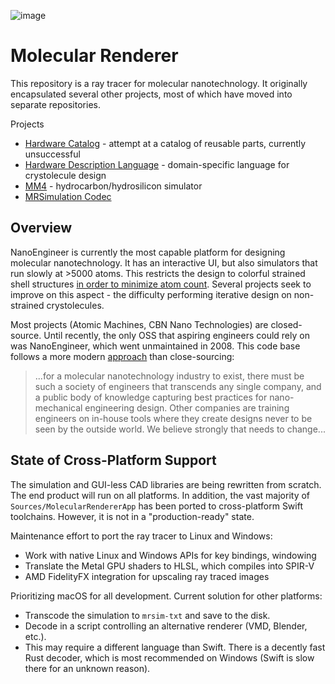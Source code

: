
![image](https://github.com/philipturner/molecular-renderer/assets/71743241/d5585c84-7e4e-4507-841a-452fb68615d3)

# Molecular Renderer

This repository is a ray tracer for molecular nanotechnology. It originally encapsulated several other projects, most of which have moved into separate repositories.

Projects
- [Hardware Catalog](./Sources/HardwareCatalog/README.md) - attempt at a catalog of reusable parts, currently unsuccessful
- [Hardware Description Language](https://github.com/philipturner/hardware-description-language) - domain-specific language for crystolecule design
- [MM4](https://github.com/philipturner/MM4) - hydrocarbon/hydrosilicon simulator
- [MRSimulation Codec](./Documentation/MRSimulation.md)

## Overview

NanoEngineer is currently the most capable platform for designing molecular nanotechnology. It has an interactive UI, but also simulators that run slowly at >5000 atoms. This restricts the design to colorful strained shell structures [in order to minimize atom count](http://www.imm.org/research/parts/controller/). Several projects seek to improve on this aspect - the difficulty performing iterative design on non-strained crystolecules.

Most projects (Atomic Machines, CBN Nano Technologies) are closed-source. Until recently, the only OSS that aspiring engineers could rely on was NanoEngineer, which went unmaintained in 2008. This code base follows a more modern [approach](https://github.com/atomCAD/atomCAD/wiki) than close-sourcing:

> ...for a molecular nanotechnology industry to exist, there must be such a society of engineers that transcends any single company, and a public body of knowledge capturing best practices for nano-mechanical engineering design. Other companies are training engineers on in-house tools where they create designs never to be seen by the outside world. We believe strongly that needs to change...

## State of Cross-Platform Support

The simulation and GUI-less CAD libraries are being rewritten from scratch. The end product will run on all platforms. In addition, the vast majority of `Sources/MolecularRendererApp` has been ported to cross-platform Swift toolchains. However, it is not in a "production-ready" state. 

Maintenance effort to port the ray tracer to Linux and Windows:
- Work with native Linux and Windows APIs for key bindings, windowing
- Translate the Metal GPU shaders to HLSL, which compiles into SPIR-V
- AMD FidelityFX integration for upscaling ray traced images

Prioritizing macOS for all development. Current solution for other platforms: 
- Transcode the simulation to `mrsim-txt` and save to the disk.
- Decode in a script controlling an alternative renderer (VMD, Blender, etc.).
- This may require a different language than Swift. There is a decently fast Rust decoder, which is most recommended on Windows (Swift is slow there for an unknown reason).
